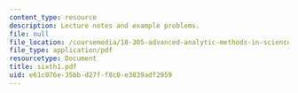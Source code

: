 ```yaml
---
content_type: resource
description: Lecture notes and example problems.
file: null
file_location: /coursemedia/18-305-advanced-analytic-methods-in-science-and-engineering-fall-2004/e61c876e35bbd27ff8c0e3839adf2959_sixth1.pdf
file_type: application/pdf
resourcetype: Document
title: sixth1.pdf
uid: e61c876e-35bb-d27f-f8c0-e3839adf2959
---
```


